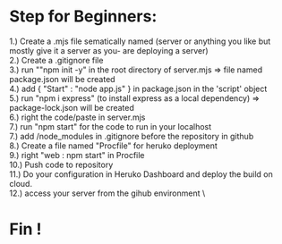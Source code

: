 # Step for Beginners: 
1.) Create a .mjs file sematically named (server or anything you like but mostly give it a server as you- are deploying a server)\
2.) Create a .gitignore file\
3.) run ""npm init -y" in the root directory of server.mjs => file named package.json will be created\
4.) add { "Start" : "node app.js"  } in package.json in the 'script' object\
5.) run "npm i express" (to install express as a local dependency) => package-lock.json will be created\
6.) right the code/paste in server.mjs\
7.) run "npm start" for the code to run in your localhost\
7.) add /node_modules in .gitignore before the repository in github\
8.) Create a file named "Procfile" for heruko deployment\
9.) right "web : npm start" in Procfile\
10.) Push code to repository \
11.) Do your configuration in Heruko Dashboard and deploy the build on cloud.\
12.) access your server from the gihub environment \

# Fin !
